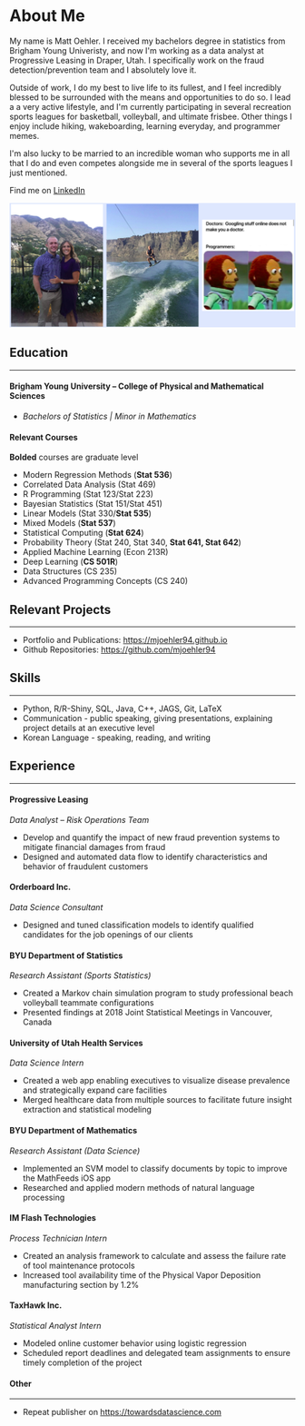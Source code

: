 # About Me

My name is Matt Oehler. I received my bachelors degree in statistics from Brigham Young Univeristy, and now I'm working as a data analyst at Progressive Leasing in Draper, Utah. I specifically work on the fraud detection/prevention team and I absolutely love it. 

Outside of work, I do my best to live life to its fullest, and I feel incredibly blessed to be surrounded with the means and  opportunities to do so.
I lead a a very active lifestyle, and I'm currently participating in several recreation sports leagues for basketball, volleyball, and ultimate frisbee. Other things I enjoy include hiking, wakeboarding, learning everyday, and programmer memes.

I'm also lucky to be married to an incredible woman who supports me in all that I do and even competes alongside me in several of the sports leagues I just mentioned.

Find me on [LinkedIn](https://www.linkedin.com/in/mattoehler/)


![](images/aboutMe/all_three.png)


## Education
___
#### **Brigham Young University –  College of Physical and Mathematical Sciences**
- *Bachelors of Statistics | Minor in Mathematics*

#### **Relevant Courses**
**Bolded** courses are graduate level
- Modern Regression Methods (**Stat 536**)
- Correlated Data Analysis (Stat 469)
- R Programming (Stat 123/Stat 223)
- Bayesian Statistics (Stat 151/Stat 451)
- Linear Models (Stat 330/**Stat 535**)
- Mixed Models (**Stat 537**)
- Statistical Computing (**Stat 624**)
- Probability Theory (Stat 240, Stat 340, **Stat 641, Stat 642**)
- Applied Machine Learning (Econ 213R)
- Deep Learning (**CS 501R**)
- Data Structures (CS 235)
- Advanced Programming Concepts (CS 240)
    
## Relevant Projects
___
- Portfolio and Publications: https://mjoehler94.github.io
- Github Repositories: https://github.com/mjoehler94

## Skills
___
- Python, R/R-Shiny, SQL, Java, C++, JAGS, Git, LaTeX
- Communication - public speaking, giving presentations, explaining project details at an executive level
- Korean Language - speaking, reading, and writing

## Experience
___
#### **Progressive Leasing**
*Data Analyst – Risk Operations Team*
- Develop and quantify the impact of new fraud prevention systems to mitigate financial damages from fraud
- Designed and automated data flow to identify characteristics and behavior of fraudulent customers

#### **Orderboard Inc.**
*Data Science Consultant*
- Designed and tuned classification models to identify qualified candidates for the job openings of our clients

#### **BYU Department of Statistics**
*Research Assistant (Sports Statistics)*
- Created a Markov chain simulation program to study professional beach volleyball teammate configurations
- Presented findings at 2018 Joint Statistical Meetings in Vancouver, Canada

#### **University of Utah Health Services**
*Data Science Intern*
- Created a web app enabling executives to visualize disease prevalence and strategically expand care facilities
- Merged healthcare data from multiple sources to facilitate future insight extraction and statistical modeling

#### **BYU Department of Mathematics**
*Research Assistant (Data Science)*
- Implemented an SVM model to classify documents by topic to improve the MathFeeds iOS app
- Researched and applied modern methods of natural language processing

#### **IM Flash Technologies**
*Process Technician Intern*
- Created an analysis framework to calculate and assess the failure rate of tool maintenance protocols
- Increased tool availability time of the Physical Vapor Deposition manufacturing section by 1.2%

#### **TaxHawk Inc.**
*Statistical Analyst Intern*
- Modeled online customer behavior using logistic regression
- Scheduled report deadlines and delegated team assignments to ensure timely completion of the project

#### Other
___                               
- Repeat publisher on https://towardsdatascience.com
